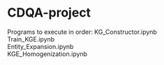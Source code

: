 # CDQA-project

Programs to execute in order:
KG_Constructor.ipynb \
Train_KGE.ipynb \
Entity_Expansion.ipynb \
KGE_Homogenization.ipynb